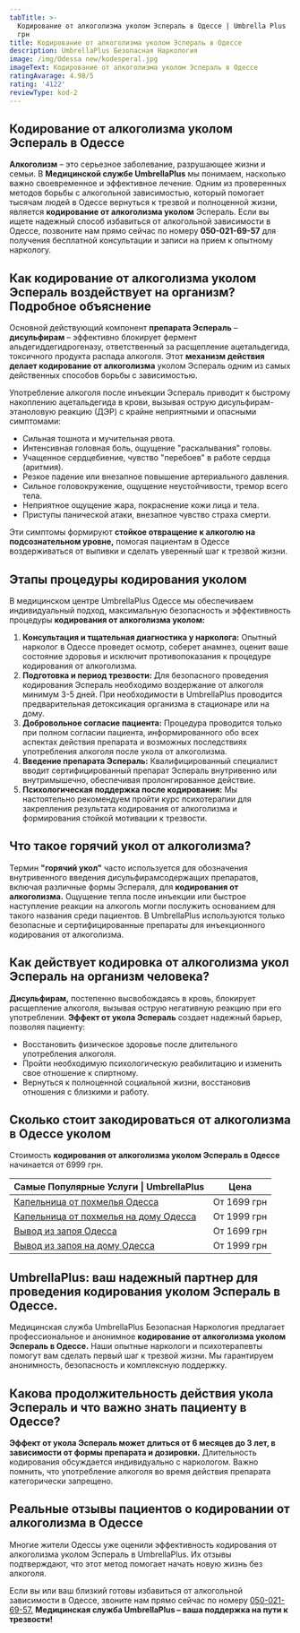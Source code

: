 ```yaml
---
tabTitle: >-
  Кодирование от алкоголизма уколом Эспераль в Одессе | Umbrella Plus | От 6999
  грн
title: Кодирование от алкоголизма уколом Эспераль в Одессе
description: UmbrellaPlus Безопасная Наркология
image: /img/Odessa new/kodesperal.jpg
imageText: Кодирование от алкоголизма уколом Эспераль в Одессе
ratingAvarage: 4.98/5
rating: '4122'
reviewType: kod-2
---
```


## Кодирование от алкоголизма уколом Эспераль в Одессе

**Алкоголизм** – это серьезное заболевание, разрушающее жизни и семьи. В **Медицинской службе UmbrellaPlus** мы понимаем, насколько важно своевременное и эффективное лечение. Одним из проверенных методов борьбы с алкогольной зависимостью, который помогает тысячам людей в Одессе вернуться к трезвой и полноценной жизни, является **кодирование от алкоголизма уколом** Эспераль. Если вы ищете надежный способ избавиться от алкогольной зависимости в Одессе, позвоните нам прямо сейчас по номеру **050-021-69-57** для получения бесплатной консультации и записи на прием к опытному наркологу.

## Как кодирование от алкоголизма уколом Эспераль воздействует на организм? Подробное объяснение

Основной действующий компонент **препарата Эспераль** – **дисульфирам** – эффективно блокирует фермент альдегиддегидрогеназу, ответственный за расщепление ацетальдегида, токсичного продукта распада алкоголя. Этот **механизм действия делает кодирование от алкоголизма** уколом Эспераль одним из самых действенных способов борьбы с зависимостью.

Употребление алкоголя после инъекции Эспераль приводит к быстрому накоплению ацетальдегида в крови, вызывая острую дисульфирам-этаноловую реакцию (ДЭР) с крайне неприятными и опасными симптомами:

* Сильная тошнота и мучительная рвота.
* Интенсивная головная боль, ощущение "раскалывания" головы.
* Учащенное сердцебиение, чувство "перебоев" в работе сердца (аритмия).
* Резкое падение или внезапное повышение артериального давления.
* Сильное головокружение, ощущение неустойчивости, тремор всего тела.
* Неприятное ощущение жара, покраснение кожи лица и тела.
* Приступы панической атаки, внезапное чувство страха смерти.

Эти симптомы формируют **стойкое отвращение к алкоголю на подсознательном уровне,** помогая пациентам в Одессе воздерживаться от выпивки и сделать уверенный шаг к трезвой жизни.

## Этапы процедуры кодирования уколом

В медицинском центре UmbrellaPlus Одессе мы обеспечиваем индивидуальный подход, максимальную безопасность и эффективность процедуры **кодирования от алкоголизма уколом:**

1. **Консультация и тщательная диагностика у нарколога:** Опытный нарколог в Одессе проведет осмотр, соберет анамнез, оценит ваше состояние здоровья и исключит противопоказания к процедуре кодирования от алкоголизма.
2. **Подготовка и период трезвости:** Для безопасного проведения кодирования Эспераль необходимо воздержание от алкоголя минимум 3-5 дней. При необходимости в UmbrellaPlus проводится предварительная детоксикация организма в стационаре или на дому.
3. **Добровольное согласие пациента:** Процедура проводится только при полном согласии пациента, информированного обо всех аспектах действия препарата и возможных последствиях употребления алкоголя после укола от алкоголизма.
4. **Введение препарата Эспераль:** Квалифицированный специалист вводит сертифицированный препарат Эспераль внутривенно или внутримышечно, обеспечивая пролонгированное действие.
5. **Психологическая поддержка после кодирования:** Мы настоятельно рекомендуем пройти курс психотерапии для закрепления результата кодирования от алкоголизма и формирования стойкой мотивации к трезвости.

## Что такое горячий укол от алкоголизма?

Термин **"горячий укол"** часто используется для обозначения внутривенного введения дисульфирамсодержащих препаратов, включая различные формы Эспераля, для **кодирования от алкоголизма.** Ощущение тепла после инъекции или быстрое наступление реакции на алкоголь могли послужить основанием для такого названия среди пациентов. В UmbrellaPlus используются только безопасные и сертифицированные препараты для инъекционного кодирования от алкоголизма.

## Как действует кодировка от алкоголизма укол Эспераль на организм человека?

**Дисульфирам,** постепенно высвобождаясь в кровь, блокирует расщепление алкоголя, вызывая острую негативную реакцию при его употреблении. **Эффект от укола Эспераль** создает надежный барьер, позволяя пациенту:

* Восстановить физическое здоровье после длительного употребления алкоголя.
* Пройти необходимую психологическую реабилитацию и изменить свое отношение к спиртному.
* Вернуться к полноценной социальной жизни, восстановив отношения с близкими и работу.

## Сколько стоит закодироваться от алкоголизма в Одессе уколом

Стоимость **кодирования от алкоголизма уколом Эспераль в Одессе** начинается от 6999 грн.

| Самые Популярные Услуги \| UmbrellaPlus                                                                    | Цена        |
| ---------------------------------------------------------------------------------------------------------- | ----------- |
| [Капельница от похмелья Одесса](https://umbrella-plus.com.ua/kapelnica-ot-alkogolia-od/)                   | От 1699 грн |
| [Капельница от похмелья на дому Одесса](https://umbrella-plus.com.ua/kapelnica-ot-alkogolizma-na-domy-od/) | От 1999 грн |
| [Вывод из запоя Одесса](https://umbrella-plus.com.ua/vivod-iz-zapoia-od/)                                  | От 1699 грн |
| [Вывод из запоя на дому Одесса](https://umbrella-plus.com.ua/vivod-iz-zapoia-na-domy-od/)                  | От 1999 грн |

## UmbrellaPlus: ваш надежный партнер для проведения кодирования уколом Эспераль в Одессе.

Медицинская служба UmbrellaPlus Безопасная Наркология предлагает профессиональное и анонимное **кодирование от алкоголизма уколом Эспераль в Одессе.** Наши опытные наркологи и психотерапевты помогут вам сделать первый шаг к трезвой жизни. Мы гарантируем анонимность, безопасность и комплексную поддержку.

## Какова продолжительность действия укола Эспераль и что важно знать пациенту в Одессе?

**Эффект от укола Эспераль может длиться от 6 месяцев до 3 лет, в зависимости от формы препарата и дозировки.** Длительность кодирования обсуждается индивидуально с наркологом. Важно помнить, что употребление алкоголя во время действия препарата категорически запрещено.

## Реальные отзывы пациентов о кодировании от алкоголизма в Одессе

Многие жители Одессы уже оценили эффективность кодирования от алкоголизма уколом Эспераль в UmbrellaPlus. Их отзывы подтверждают, что этот метод помогает начать новую жизнь без алкоголя.

Если вы или ваш близкий готовы избавиться от алкогольной зависимости в Одессе, звоните нам прямо сейчас по номеру [050-021-69-57.](tel:0500216957) **Медицинская служба UmbrellaPlus – ваша поддержка на пути к трезвости!**
